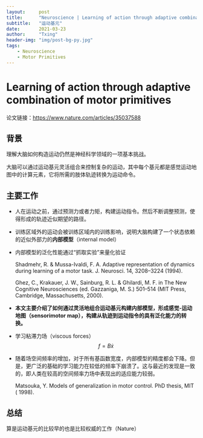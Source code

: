 ```yaml
---
layout:     post
title:      "Neuroscience | Learning of action through adaptive combination of motor primitives (Nature)"
subtitle:   "运动基元"
date:       2021-03-23
author:     "Txing"
header-img: "img/post-bg-py.jpg"
tags:
    - Neuroscience
    - Motor Primitives
---
```


# Learning of action through adaptive combination of motor primitives

论文链接：https://www.nature.com/articles/35037588

## 背景

理解大脑如何构造运动仍然是神经科学领域的一项基本挑战。

大脑可以通过运动基元灵活组合来控制复杂的运动，其中每个基元都是感觉运动地图中的计算元素，它将所需的肢体轨迹转换为运动命令。

## 主要工作

- 人在运动之前，通过预测力或者力矩，构建运动指令。然后不断调整预测，使得形成的轨迹近似期望的路径。

- 训练区域外的运动会被训练区域内的训练影响，说明大脑构建了一个状态依赖的近似外部力的**内部模型**（internal model）

- 内部模型的泛化性能通过“抓取实验”来量化验证

  Shadmehr, R. & Mussa-Ivaldi, F. A. Adaptive representation of dynamics during learning of a motor task. J. Neurosci. 14, 3208–3224 (1994).

  Ghez, C., Krakauer, J. W., Sainburg, R. L. & Ghilardi, M. F. in The New Cognitive Neurosciences (ed. Gazzaniga, M. S.) 501–514 (MIT Press, Cambridge, Massachusetts, 2000).

- **本文主要介绍了如何通过灵活地组合运动基元构建内部模型，形成感觉-运动地图（sensorimotor map），构建从轨迹到运动指令的具有泛化能力的转换。**

- 学习粘滞力场（viscous forces）$$f=B\dot{x}$$

- 随着场空间频率的增加，对于所有基函数宽度，内部模型的精度都会下降。但是，更广泛的基础的学习能力在较低的频率下崩溃了。这与最近的发现是一致的，即人类在较高的空间频率力场中表现出的适应能力较弱。

  Matsouka, Y. Models of generalization in motor control. PhD thesis, MIT ( 1998).

## 总结

算是运动基元的比较早的也是比较权威的工作（Nature）

